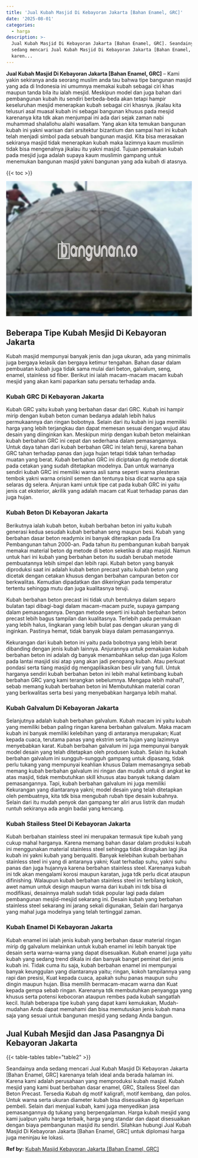 ```yaml
---
title: 'Jual Kubah Masjid Di Kebayoran Jakarta [Bahan Enamel, GRC]'
date: '2025-08-01'
categories:
  - harga
description: >-
  Jual Kubah Masjid Di Kebayoran Jakarta [Bahan Enamel, GRC]. Seandainya anda
  sedang mencari Jual Kubah Masjid Di Kebayoran Jakarta [Bahan Enamel, GRC]
  karen...
---
```


**Jual Kubah Masjid Di Kebayoran Jakarta \[Bahan Enamel, GRC\]** – Kami yakin sekiranya anda seorang muslim anda tau bahwa tipe bangunan masjid yang ada di Indonesia ini umumnya memakai kubah sebagai ciri khas maupun tanda bila itu ialah mesjid. Meskipun model dan juga bahan dari pembangunan kubah itu sendiri berbeda-beda akan tetapi hampir keseluruhan mesjid menerapkan kubah sebagai ciri khasnya. jikalau kita telusuri asal muasal kubah ini sebagai bangunan khusus pada mesjid karenanya kita tdk akan menjumpai ini ada dari sejak zaman nabi muhammad shalallohu alaihi wasallam. Yang akan kita temukan bangunan kubah ini yakni warisan dari arsitektur bizantium dan sampai hari ini kubah telah menjadi simbol pada sebuah bangunan masjid. Kita bisa merasakan sekiranya masjid tidak menerapkan kubah maka lazimnya kaum muslimin tidak bisa mengenalnya jikalau itu yakni masjid. Tujuan pemakaian kubah pada mesjid juga adalah supaya kaum muslimin gampang untuk menemukan bangunan masjid yakni bangunan yang ada kubah di atasnya.

{{< toc >}}

![Jual Kubah Masjid Di Kebayoran Jakarta [Bahan Enamel, GRC]](/images/jual-kubah-masjid-15.png)

## Beberapa Tipe Kubah Mesjid Di Kebayoran Jakarta

Kubah masjid mempunyai banyak jenis dan juga ukuran, ada yang minimalis juga bergaya kelasik dan bergaya ketimur tengahan. Bahan dasar dalam pembuatan kubah juga tidak sama mulai dari beton, galvalum, seng, enamel, stainless sd fiber. Berikut ini ialah macam-macam macam kubah mesjid yang akan kami paparkan satu persatu terhadap anda.

### Kubah GRC Di Kebayoran Jakarta

Kubah GRC yaitu kubah yang berbahan dasar dari GRC. Kubah ini hampir mirip dengan kubah beton cuman bedanya adalah lebih halus permukaannya dan ringan bobotnya. Selain dari itu kubah ini juga memiliki harga yang lebih terjangkau dan dapat memesan sesuai dengan wujud atau desain yang diinginkan kan. Meskipun mirip dengan kubah beton melainkan kubah berbahan GRC ini cepat dan sederhana dalam pemasangannya. Untuk daya tahan dari kubah berbahan GRC ini telah teruji, karena bahan GRC tahan terhadap panas dan juga hujan tetapi tidak tahan terhadap muatan yang berat. Kubah berbahan GRC ini diciptakan dg metode dicetak pada cetakan yang sudah ditetapkan modelnya. Dan untuk warnanya sendiri kubah GRC ini memiliki warna asli sama seperti warna plesteran tembok yakni warna orisinil semen dan tentunya bisa dicat warna apa saja selaras dg selera. Anjuran kami untuk tipe cat pada kubah GRC ini yaitu jenis cat eksterior, akrilik yang adalah macam cat Kuat terhadap panas dan juga hujan.

### Kubah Beton Di Kebayoran Jakarta

Berikutnya ialah kubah beton, kubah berbahan beton ini yaitu kubah generasi kedua sesudah kubah berbahan seng maupun besi. Kubah yang berbahan dasar beton readymix ini banyak diterapkan pada Era Pembangunan tahun 2000-an. Pada tahun itu pembangunan kubah banyak memakai material beton dg metode di beton seketika di atap masjid. Namun untuk hari ini kubah yang berbahan beton itu sudah berubah metode pembuatannya lebih simpel dan lebih rapi. Kubah beton yang banyak diproduksi saat ini adalah kubah beton precast yaitu kubah beton yang dicetak dengan cetakan khusus dengan berbahan campuran beton cor berkwalitas. Kemudian dipadatkan dan dikeringkan pada temperatur tertentu sehingga mutu dan juga kualitasnya teruji.

Kubah berbahan beton precast ini tidak utuh bentuknya dalam separo bulatan tapi dibagi-bagi dalam macam-macam puzle, supaya gampang dalam pemasangannya. Dengan metode seperti ini kubah berbahan beton precast lebih bagus tampilan dan kualitasnya. Terlebih pada permukaan yang lebih halus, lingkaran yang lebih bulat pas dengan ukuran yang di inginkan. Pastinya hemat, tidak banyak biaya dalam pemasangannya.

Kekurangan dari kubah beton ini yaitu pada bobotnya yang lebih berat dibanding dengan jenis kubah lainnya. Anjurannya untuk pemakaian kubah berbahan beton ini adalah dg banyak menambahkan selup dan juga Kolom pada lantai masjid sisi atap yang akan jadi penopang kubah. Atau perkuat pondasi serta tiang masjid dg mengaplikasikan besi ulir yang full. Untuk harganya sendiri kubah berbahan beton ini lebih mahal ketimbang kubah berbahan GRC yang kami terangkan sebelumnya. Mengapa lebih mahal?, sebab memang kubah berbahan beton ini Membutuhkan material coran yang berkwalitas serta besi yang menyebabkan harganya lebih mahal.

### Kubah Galvalum Di Kebayoran Jakarta

Selanjutnya adalah kubah berbahan galvalum. Kubah macam ini yaitu kubah yang memiliki beban paling ringan karena berbahan galvalum. Maka macam kubah ini banyak memiliki kelebihan yang di antaranya merupakan; Kuat kepada cuaca, terutama panas yang ekstrim serta hujan yang lazimnya menyebabkan karat. Kubah berbahan galvalum ini juga mempunyai banyak model desain yang telah ditetapkan oleh produsen kubah. Selain itu kubah berbahan galvalum ini sungguh-sungguh gampang untuk dipasang, tidak perlu tukang yang mempunyai keahlian khusus Dalam memasangnya sebab memang kubah berbahan galvalum ini ringan dan mudah untuk di angkat ke atas masjid, tidak membutuhkan skill khusus atau banyak tukang dalam pemasangannya. Tapi, kubah berbahan galvalum ini juga memiliki Kekurangan yang diantaranya yakni; model desain yang telah ditetapkan oleh pembuatnya, kita tdk bisa mengubah rubah tipe desain kubahnya. Selain dari itu mudah penyok dan gampang ter aliri arus listrik dan mudah runtuh sekiranya ada angin badai yang kencang.

### Kubah Stailess Steel Di Kebayoran Jakarta

Kubah berbahan stainless steel ini merupakan termasuk tipe kubah yang cukup mahal harganya. Karena memang bahan dasar dalam produksi kubah ini menggunakan material stainless steel sehingga tidak diragukan lagi jika kubah ini yakni kubah yang berqualiti. Banyak kelebihan kubah berbahan stainless steel ini yang di antaranya yakni; Kuat terhadap suhu, yakni suhu panas dan juga hujannya karena berbahan stainless steel. Karenanya kubah ini tdk akan mengalami korosi maupun karatan, juga tdk perlu dicat ataupun difinishing. Walaupun kubah berbahan stainless steel ini terbilang kokoh, awet namun untuk design maupun warna dari kubah ini tdk bisa di modifikasi, desainnya malah sudah tidak popular lagi pada dalam pembangunan mesjid-mesjid sekarang ini. Desain kubah yang berbahan stainless steel sekarang ini jarang sekali digunakan, Selain dari harganya yang mahal juga modelnya yang telah tertinggal zaman.

### Kubah Enamel Di Kebayoran Jakarta

Kubah enamel ini ialah jenis kubah yang berbahan dasar material ringan mirip dg galvalum melainkan untuk kubah enamel ini lebih banyak tipe desain serta warna-warna yang dapat disesuaikan. Kubah enamel juga yaitu kubah yang sedang trend dikala ini dan banyak banget peminat dari jenis kubah ini. Tidak cuma itu saja, kubah berbahan enamel ini mempunyai banyak keunggulan yang diantaranya yaitu; ringan, kokoh tampilannya yang rapi dan presisi, Kuat kepada cuaca, apakah suhu panas maupun suhu dingin maupun hujan. Bisa memilih bermacam-macam warna dan Kuat kepada gempa sebab ringan. Karenanya tdk membutuhkan penyangga yang khusus serta potensi kebocoran ataupun rembes pada kubah sangatlah kecil. Itulah beberapa tipe kubah yang dapat kami kemukakan, Mudah-mudahan Anda dapat memahami dan bisa memutuskan jenis kubah mana saja yang sesuai untuk bangunan mesjid yang sedang Anda bangun.

## Jual Kubah Mesjid dan Jasa Pasangnya Di Kebayoran Jakarta

{{< table-tables table="table2" >}}

Seandainya anda sedang mencari Jual Kubah Masjid Di Kebayoran Jakarta \[Bahan Enamel, GRC\] karenanya telah ideal anda berada halaman ini. Karena kami adalah perusahaan yang memproduksi kubah masjid. Kubah mesjid yang kami buat berbahan dasar enamel, GRC, Stailess Steel dan Beton Precast. Tersedia Kubah dg motif kaligrafi, motif kembang, dan polos. Untuk warna serta ukuran diameter kubah bisa disesuaikan dg keperluan pembeli. Selain dari menjual kubah, kami juga menyedikan jasa pemasangannya dg tukang yang berpengalaman. Harga kubah mesjid yang kami jualpun yaitu harga terbaik, harga yang standar dan dapat disesuaikan dengan biaya pembangunan masjid itu sendiri. Silahkan hubungi Jual Kubah Masjid Di Kebayoran Jakarta \[Bahan Enamel, GRC\] untuk diplomasi harga juga meninjau ke lokasi.

**Ref by:** [Kubah Masjid Kebayoran Jakarta [Bahan Enamel, GRC]](https://id.wikipedia.org/wiki/Kubah)
